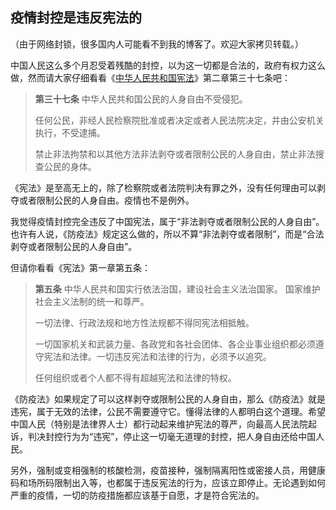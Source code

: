 <div class="inner">
<h2>疫情封控是违反宪法的</h2>
<p>（由于网络封锁，很多国内人可能看不到我的博客了。欢迎大家拷贝转载。）</p>
<p>中国人民这么多个月忍受着残酷的封控，以为这一切都是合法的，政府有权力这么做，然而请大家仔细看看《<a href="http://www.gov.cn/guoqing/2018-03/22/content_5276318.htm">中华人民共和国宪法</a>》第二章第三十七条吧：</p>
<blockquote>
<p><strong>第三十七条</strong> 中华人民共和国公民的人身自由不受侵犯。</p>
<p>任何公民，非经人民检察院批准或者决定或者人民法院决定，并由公安机关执行，不受逮捕。</p>
<p>禁止非法拘禁和以其他方法非法剥夺或者限制公民的人身自由，禁止非法搜查公民的身体。</p>
</blockquote>
<p>《宪法》是至高无上的，除了检察院或者法院判决有罪之外，没有任何理由可以剥夺或者限制公民的人身自由。疫情也不是例外。</p>
<p>我觉得疫情封控完全违反了中国宪法，属于“非法剥夺或者限制公民的人身自由”。也许有人说，《防疫法》规定这么做的，所以不算“非法剥夺或者限制”，而是“合法剥夺或者限制公民的人身自由”。</p>
<p>但请你看看《宪法》第一章第五条：</p>
<blockquote>
<p><strong>第五条</strong> 中华人民共和国实行依法治国，建设社会主义法治国家。
国家维护社会主义法制的统一和尊严。</p>
<p>一切法律、行政法规和地方性法规都不得同宪法相抵触。</p>
<p>一切国家机关和武装力量、各政党和各社会团体、各企业事业组织都必须遵守宪法和法律。一切违反宪法和法律的行为，必须予以追究。</p>
<p>任何组织或者个人都不得有超越宪法和法律的特权。</p>
</blockquote>
<p>《防疫法》如果规定了可以这样剥夺或限制公民的人身自由，那么《防疫法》就是违宪，属于无效的法律，公民不需要遵守它。懂得法律的人都明白这个道理。希望中国人民（特别是法律界人士）都行动起来维护宪法的尊严，向最高人民法院起诉，判决封控行为为“违宪”，停止这一切毫无道理的封控，把人身自由还给中国人民。</p>
<p>另外，强制或变相强制的核酸检测，疫苗接种，强制隔离阳性或密接人员，用健康码和场所码限制出入等，也都属于违反宪法的行为，应该立即停止。无论遇到如何严重的疫情，一切的防疫措施都应该基于自愿，才是符合宪法的。</p>
</div>
<!--
<div class="ad-banner" style="margin-top: 5px">
<script async src="//pagead2.googlesyndication.com/pagead/js/adsbygoogle.js"></script>
<ins class="adsbygoogle"
                    style="display:inline-block;width:100%;height:90px"
                    data-ad-client="ca-pub-1331524016319584"
                    data-ad-slot="6657867155"></ins>
<script>(adsbygoogle = window.adsbygoogle || []).push({});</script>
</div>
<script data-ad-client="ca-pub-1331524016319584" async
            src="https://pagead2.googlesyndication.com/pagead/js/adsbygoogle.js">
</script>
        -->
    